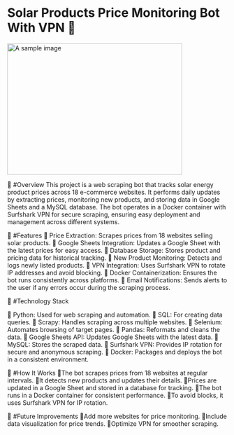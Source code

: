 # Solar Products Price Monitoring Bot With VPN 🔆
<img src="https://blog.feniceenergy.com/wp-content/uploads/2024/05/how-is-solar-energy-useful-to-us.jpg" alt="A sample image" width="400" height="300">

🔸 #Overview
This project is a web scraping bot that tracks solar energy product prices across 18 e-commerce websites. It performs daily updates by extracting prices, monitoring new products, and storing data in Google Sheets and a MySQL database. The bot operates in a Docker container with Surfshark VPN for secure scraping, ensuring easy deployment and management across different systems.

🔸 #Features
🔹 Price Extraction: Scrapes prices from 18 websites selling solar products.
🔹 Google Sheets Integration: Updates a Google Sheet with the latest prices for easy access.
🔹 Database Storage: Stores product and pricing data for historical tracking.
🔹 New Product Monitoring: Detects and logs newly listed products.
🔹 VPN Integration: Uses Surfshark VPN to rotate IP addresses and avoid blocking.
🔹 Docker Containerization: Ensures the bot runs consistently across platforms.
🔹 Email Notifications: Sends alerts to the user if any errors occur during the scraping process.

🔸 #Technology Stack

🔹 Python: Used for web scraping and automation.
🔹 SQL: For creating data queries.
🔹 Scrapy: Handles scraping across multiple websites.
🔹 Selenium: Automates browsing of target pages.
🔹 Pandas: Reformats and cleans the data.
🔹 Google Sheets API: Updates Google Sheets with the latest data.
🔹 MySQL: Stores the scraped data.
🔹 Surfshark VPN: Provides IP rotation for secure and anonymous scraping.
🔹 Docker: Packages and deploys the bot in a consistent environment.

🔸 #How It Works
🔹The bot scrapes prices from 18 websites at regular intervals.
🔹It detects new products and updates their details.
🔹Prices are updated in a Google Sheet and stored in a database for tracking.
🔹The bot runs in a Docker container for consistent performance.
🔹To avoid blocks, it uses Surfshark VPN for IP rotation.

🔸 #Future Improvements
🔹Add more websites for price monitoring.
🔹Include data visualization for price trends.
🔹Optimize VPN for smoother scraping.
